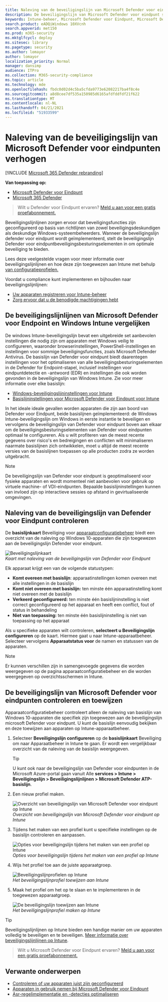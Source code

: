 ```yaml
---
title: Naleving van de beveiligingslijn van Microsoft Defender voor eindpunten verhogen
description: De beveiligingslijn van Microsoft Defender voor eindpunt stelt beveiligingsbesturingselementen in om optimale beveiliging te bieden.
keywords: Intune-beheer, Microsoft Defender voor Eindpunt, Microsoft Defender, Microsoft Defender voor Endpoint ASR, beveiligingslijn
search.product: eADQiWindows 10XVcnh
search.appverid: met150
ms.prod: m365-security
ms.mktglfcycl: deploy
ms.sitesec: library
ms.pagetype: security
ms.author: lomayor
author: lomayor
localization_priority: Normal
manager: dansimp
audience: ITPro
ms.collection: M365-security-compliance
ms.topic: article
ms.technology: mde
ms.openlocfilehash: fbdc0d02d4c5ba5cfda9773e62082217ba4f8c4e
ms.sourcegitcommit: a8d8cee7df535a150985d6165afdfddfdf21f622
ms.translationtype: MT
ms.contentlocale: nl-NL
ms.lasthandoff: 04/21/2021
ms.locfileid: "51933599"
---
```

# <a name="increase-compliance-to-the-microsoft-defender-for-endpoint-security-baseline"></a>Naleving van de beveiligingslijn van Microsoft Defender voor eindpunten verhogen

[!INCLUDE [Microsoft 365 Defender rebranding](../../includes/microsoft-defender.md)]

**Van toepassing op:**
- [Microsoft Defender voor Eindpunt](https://go.microsoft.com/fwlink/p/?linkid=2154037)
- [Microsoft 365 Defender](https://go.microsoft.com/fwlink/?linkid=2118804)

>Wilt u Defender voor Eindpunt ervaren? [Meld u aan voor een gratis proefabonnement.](https://www.microsoft.com/microsoft-365/windows/microsoft-defender-atp?ocid=docs-wdatp-onboardconfigure-abovefoldlink)

Beveiligingslijnlijnen zorgen ervoor dat beveiligingsfuncties zijn geconfigureerd op basis van richtlijnen van zowel beveiligingsdeskundigen als deskundige Windows-systeembeheerders. Wanneer de beveiligingslijn defender voor eindpunt wordt geïmplementeerd, stelt de beveiligingslijn Defender voor eindpuntbeveiligingsbesturingselementen in om optimale beveiliging te bieden.

Lees deze veelgestelde vragen voor meer informatie over beveiligingslijnlijnen en hoe deze zijn toegewezen aan Intune met behulp [van configuratieprofielen.](https://docs.microsoft.com/intune/security-baselines#q--a)

Voordat u compliance kunt implementeren en bijhouden naar beveiligingslijnlijnen:
- [Uw apparaten registreren voor Intune-beheer](configure-machines.md#enroll-devices-to-intune-management)
- [Zorg ervoor dat u de benodigde machtigingen hebt](configure-machines.md#obtain-required-permissions)

## <a name="compare-the-microsoft-defender-for-endpoint-and-the-windows-intune-security-baselines"></a>De beveiligingslijnlijnen van Microsoft Defender voor Endpoint en Windows Intune vergelijken
De windows Intune-beveiligingslijn bevat een uitgebreide set aanbevolen instellingen die nodig zijn om apparaten met Windows veilig te configureren, waaronder browserinstellingen, PowerShell-instellingen en instellingen voor sommige beveiligingsfuncties, zoals Microsoft Defender Antivirus. De basislijn van Defender voor eindpunt biedt daarentegen instellingen voor het optimaliseren van alle beveiligingsbesturingselementen in de Defender for Endpoint-stapel, inclusief instellingen voor eindpuntdetectie en -antwoord (EDR) en instellingen die ook worden gevonden in de beveiligingslijn van Windows Intune. Zie voor meer informatie over elke basislijn:

- [Windows-beveiligingslijninstellingen voor Intune](https://docs.microsoft.com/intune/security-baseline-settings-windows)
- [Basislijninstellingen voor Microsoft Defender voor Eindpunt voor Intune](https://docs.microsoft.com/intune/security-baseline-settings-defender-atp)

In het ideale ideale gevallen worden apparaten die zijn aan boord van Defender voor Eindpunt, beide basislijnen geïmplementeerd: de Windows Intune-beveiligingslijn om Windows in eerste instantie te beveiligen en vervolgens de beveiligingslijn van Defender voor eindpunt boven aan elkaar om de beveiligingsbesturingselementen van Defender voor eindpunten optimaal te configureren. Als u wilt profiteren van de meest recente gegevens over risico's en bedreigingen en conflicten wilt minimaliseren naarmate basislijnen zich ontwikkelen, moet u altijd de meest recente versies van de basislijnen toepassen op alle producten zodra ze worden uitgebracht.

>[!NOTE]
>De beveiligingslijn van Defender voor eindpunt is geoptimaliseerd voor fysieke apparaten en wordt momenteel niet aanbevolen voor gebruik op virtuele machine- of VDI-eindpunten. Bepaalde basislijninstellingen kunnen van invloed zijn op interactieve sessies op afstand in gevirtualiseerde omgevingen.

## <a name="monitor-compliance-to-the-defender-for-endpoint-security-baseline"></a>Naleving van de beveiligingslijn van Defender voor Eindpunt controleren

De **basislijnkaart** Beveiliging voor [apparaatconfiguratiebeheer](configure-machines.md) biedt een overzicht van de naleving op Windows 10-apparaten die zijn toegewezen aan de beveiligingslijn Defender voor eindpunt.

![Beveiligingslijnkaart](images/secconmgmt_baseline_card.png)<br>
*Kaart met naleving van de beveiligingslijn van Defender voor Eindpunt*

Elk apparaat krijgt een van de volgende statustypen:

- **Komt overeen met basislijn**: apparaatinstellingen komen overeen met alle instellingen in de basislijn
- **Komt niet overeen met basislijn:** ten minste één apparaatinstelling komt niet overeen met de basislijn
- **Verkeerd geconfigureerd:** ten minste één basislijninstelling is niet correct geconfigureerd op het apparaat en heeft een conflict, fout of status in behandeling
- **Niet van toepassing:** ten minste één basislijninstelling is niet van toepassing op het apparaat

Als u specifieke apparaten wilt controleren, **selecteert u Beveiligingslijn configureren** op de kaart. Hiermee gaat u naar Intune-apparaatbeheer. Selecteer vervolgens **Apparaatstatus voor** de namen en statussen van de apparaten.

>[!NOTE]
>Er kunnen verschillen zijn in samengevoegde gegevens die worden weergegeven op de pagina apparaatconfiguratiebeheer en die worden weergegeven op overzichtsschermen in Intune.

## <a name="review-and-assign-the-microsoft-defender-for-endpoint-security-baseline"></a>De beveiligingslijn van Microsoft Defender voor eindpunten controleren en toewijzen

Apparaatconfiguratiebeheer controleert alleen de naleving van basislijn van Windows 10-apparaten die specifiek zijn toegewezen aan de beveiligingslijn microsoft Defender voor eindpunt. U kunt de basislijn eenvoudig bekijken en deze toewijzen aan apparaten op Intune-apparaatbeheer.

1. Selecteer **Beveiligingslijn configureren** op de **basislijnkaart** Beveiliging om naar Apparaatbeheer in Intune te gaan. Er wordt een vergelijkbaar overzicht van de naleving van de basislijn weergegeven.

   >[!TIP]
   > U kunt ook naar de beveiligingslijn van Defender voor eindpunten in de Microsoft Azure-portal gaan vanuit Alle **services > Intune > Beveiligingslijn > Beveiligingslijnlijnen > Microsoft Defender ATP-basislijn**.


2. Een nieuw profiel maken.

   ![Overzicht van beveiligingslijn van Microsoft Defender voor eindpunt op Intune](images/secconmgmt_baseline_intuneprofile1.png)<br>
   *Overzicht van beveiligingslijn van Microsoft Defender voor eindpunt op Intune*

3. Tijdens het maken van een profiel kunt u specifieke instellingen op de basislijn controleren en aanpassen.

   ![Opties voor beveiligingslijn tijdens het maken van een profiel op Intune](images/secconmgmt_baseline_intuneprofile2.png)<br>
   *Opties voor beveiligingslijn tijdens het maken van een profiel op Intune*

4. Wijs het profiel toe aan de juiste apparaatgroep.

   ![Beveiligingslijnprofielen op Intune](images/secconmgmt_baseline_intuneprofile3.png)<br>
   *Het beveiligingslijnprofiel toewijzen aan Intune*

5. Maak het profiel om het op te slaan en te implementeren in de toegewezen apparaatgroep.

   ![De beveiligingslijn toewijzen aan Intune](images/secconmgmt_baseline_intuneprofile4.png)<br>
   *Het beveiligingslijnprofiel maken op Intune*

>[!TIP]
>Beveiligingslijnlijnen op Intune bieden een handige manier om uw apparaten volledig te beveiligen en te beveiligen. [Meer informatie over beveiligingslijnlijnen op Intune](https://docs.microsoft.com/intune/security-baselines).

>Wilt u Microsoft Defender voor Eindpunt ervaren? [Meld u aan voor een gratis proefabonnement.](https://www.microsoft.com/microsoft-365/windows/microsoft-defender-atp?ocid=docs-wdatp-onboardconfigure-belowfoldlink)

## <a name="related-topics"></a>Verwante onderwerpen
- [Controleren of uw apparaten juist zijn geconfigureerd](configure-machines.md)
- [Apparaten in gebruik nemen bij Microsoft Defender voor Eindpunt](configure-machines-onboarding.md)
- [Asr-regelimplementatie en -detecties optimaliseren](configure-machines-asr.md)
